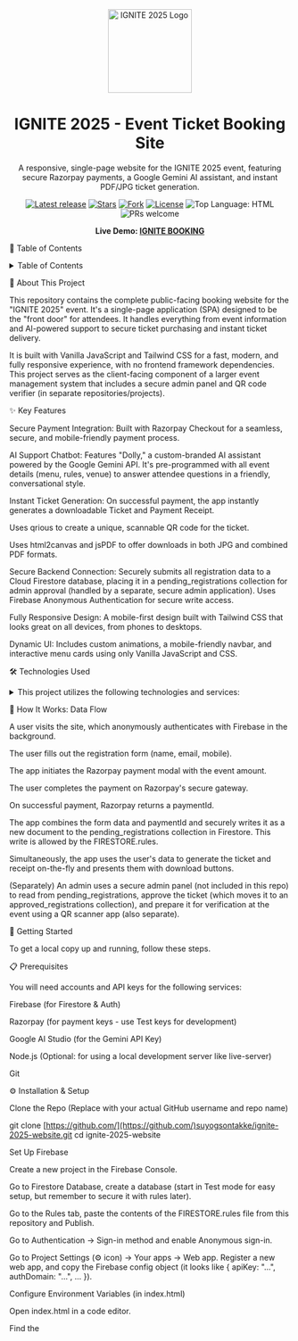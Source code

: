 <div align="center">
<!-- Use your logo URL -->
<img src="https://i.postimg.cc/HkXcxcgX/1758263167091.png" alt="IGNITE 2025 Logo" width="150" />
<h1>IGNITE 2025 - Event Ticket Booking Site</h1>
<p>
A responsive, single-page website for the IGNITE 2025 event, featuring secure Razorpay payments, a Google Gemini AI assistant, and instant PDF/JPG ticket generation.
</p>

<!-- GitHub badges -->

<p>
<a href="https://github.com/suyogsontakke/ignite-2025-website/releases"><img src="https://img.shields.io/github/v/release/[YOUR_USERNAME]/[YOUR_REPO_NAME]?label=Latest%20release&style=flat-square" alt="Latest release"/></a>
<a href="https://github.com/suyogsontakke/ignite-2025-website/stargazers"><img src="https://img.shields.io/github/stars/[YOUR_USERNAME]/[YOUR_REPO_NAME]?style=flat-square" alt="Stars"/></a>
<a href="https://github.com/suyogsontakke/ignite-2025-website/forks"><img src="https://img.shields.io/github/forks/[YOUR_USERNAME]/[YOUR_REPO_NAME]?style=flat-square" alt="Fork"/></a>
<a href="https://github.com/suyogsontakke/ignite-2025-website/blob/main/LICENSE"><img src="https://img.shields.io/github/license/[YOUR_USERNAME]/[YOUR_REPO_NAME]?style=flat-square&color=blue" alt="License"/></a>
<img src="https://img.shields.io/github/languages/top/suyogsontakke/ignite-2025-website?style=flat-square&logo=html5&logoColor=white&color=E34F26" alt="Top Language: HTML"/>
<img src="https://img.shields.io/badge/PRs-welcome-brightgreen.svg?style=flat-square" alt="PRs welcome"/>
</p>

<p>
<!-- Add your live demo link here -->
<strong>Live Demo: <a href="https://ignite-2025.vercel.app/">IGNITE BOOKING</a></strong>
</p>
</div>

<!-- Add a high-quality screenshot of your booking page -->

📖 Table of Contents

<details><summary>Table of Contents</summary>

🚀 About This Project

✨ Key Features

🛠️ Technologies Used

🔄 How It Works: Data Flow

🧰 Getting Started

📋 Prerequisites

⚙️ Installation & Setup

▶️ Run Locally

🔒 Environment Variables

🚀 Deployment

🤝 Contributing

📄 License

💎 Acknowledgements

</details>

🚀 About This Project

This repository contains the complete public-facing booking website for the "IGNITE 2025" event. It's a single-page application (SPA) designed to be the "front door" for attendees. It handles everything from event information and AI-powered support to secure ticket purchasing and instant ticket delivery.

It is built with Vanilla JavaScript and Tailwind CSS for a fast, modern, and fully responsive experience, with no frontend framework dependencies. This project serves as the client-facing component of a larger event management system that includes a secure admin panel and QR code verifier (in separate repositories/projects).

✨ Key Features

Secure Payment Integration: Built with Razorpay Checkout for a seamless, secure, and mobile-friendly payment process.

AI Support Chatbot: Features "Dolly," a custom-branded AI assistant powered by the Google Gemini API. It's pre-programmed with all event details (menu, rules, venue) to answer attendee questions in a friendly, conversational style.

Instant Ticket Generation: On successful payment, the app instantly generates a downloadable Ticket and Payment Receipt.

Uses qrious to create a unique, scannable QR code for the ticket.

Uses html2canvas and jsPDF to offer downloads in both JPG and combined PDF formats.

Secure Backend Connection: Securely submits all registration data to a Cloud Firestore database, placing it in a pending_registrations collection for admin approval (handled by a separate, secure admin application). Uses Firebase Anonymous Authentication for secure write access.

Fully Responsive Design: A mobile-first design built with Tailwind CSS that looks great on all devices, from phones to desktops.

Dynamic UI: Includes custom animations, a mobile-friendly navbar, and interactive menu cards using only Vanilla JavaScript and CSS.

🛠️ Technologies Used

<details><summary>This project utilizes the following technologies and services:</summary>

HTML5: Standard markup language for creating web pages.

Tailwind CSS: A utility-first CSS framework for rapidly building custom user interfaces.

JavaScript (ES6+): Core programming language for web interactivity. Uses modern features like Modules.

Firebase Firestore: A flexible, scalable NoSQL cloud database to store registration data securely.

Firebase Authentication: Used for Anonymous Authentication to secure database writes.

Razorpay API: Payment gateway integration for secure online payments in India.

Google Gemini API: Powers the "Dolly" AI assistant for answering user questions.

jsPDF: Client-side JavaScript library to generate PDF documents.

html2canvas: JavaScript library to take "screenshots" of HTML elements.

qrious: JavaScript library for generating QR codes.

</details>



🔄 How It Works: Data Flow

A user visits the site, which anonymously authenticates with Firebase in the background.

The user fills out the registration form (name, email, mobile).

The app initiates the Razorpay payment modal with the event amount.

The user completes the payment on Razorpay's secure gateway.

On successful payment, Razorpay returns a paymentId.

The app combines the form data and paymentId and securely writes it as a new document to the pending_registrations collection in Firestore. This write is allowed by the FIRESTORE.rules.

Simultaneously, the app uses the user's data to generate the ticket and receipt on-the-fly and presents them with download buttons.

(Separately) An admin uses a secure admin panel (not included in this repo) to read from pending_registrations, approve the ticket (which moves it to an approved_registrations collection), and prepare it for verification at the event using a QR scanner app (also separate).

🧰 Getting Started

To get a local copy up and running, follow these steps.

📋 Prerequisites

You will need accounts and API keys for the following services:

Firebase (for Firestore & Auth)

Razorpay (for payment keys - use Test keys for development)

Google AI Studio (for the Gemini API Key)

Node.js (Optional: for using a local development server like live-server)

Git

⚙️ Installation & Setup

Clone the Repo
(Replace with your actual GitHub username and repo name)

git clone [https://github.com/](https://github.com/)suyogsontakke/ignite-2025-website.git
cd ignite-2025-website


Set Up Firebase

Create a new project in the Firebase Console.

Go to Firestore Database, create a database (start in Test mode for easy setup, but remember to secure it with rules later).

Go to the Rules tab, paste the contents of the FIRESTORE.rules file from this repository and Publish.

Go to Authentication -> Sign-in method and enable Anonymous sign-in.

Go to Project Settings (⚙️ icon) -> Your apps -> Web app. Register a new web app, and copy the Firebase config object (it looks like { apiKey: "...", authDomain: "...", ... }).

Configure Environment Variables (in index.html)

Open index.html in a code editor.

Find the <script type="module"> section.

Firebase Config: Locate the firebaseConfig object and paste your copied config values there.

Gemini API Key: Find the getDollyResponse function. Replace the placeholder apiKey ("YOUR_GEMINI_API_KEY_HERE" or similar) with your actual Google AI Studio key.

const apiKey = "YOUR_GEMINI_API_KEY_HERE"; // <-- PASTE YOUR KEY HERE


Razorpay Key: Find the handlePaymentAndRegistration function. Locate the options object for new Razorpay(options) and replace the placeholder key with your Razorpay Test Key.

const options = {
    "key": "YOUR_RAZORPAY_TEST_KEY_HERE", // <-- PASTE YOUR KEY HERE
    // ... other options
};


▶️ Run Locally

Simple Method: Open the index.html file directly in your web browser.

Recommended Method (using a local server):

If you don't have a local server installed, you can use npx:

npx live-server


Or, if you have Node.js installed, you can install live-server globally:

npm install -g live-server
live-server


This will typically open the site at http://127.0.0.1:8080 (or similar) and automatically reload when you save changes. Using a server avoids potential issues with ES6 modules loading directly from the file system.

🔒 Environment Variables

This project requires the following keys/credentials to be configured directly within the index.html file:

// Inside <script type="module">

// Firebase Configuration Object
const firebaseConfig = {
    apiKey: "YOUR_FIREBASE_API_KEY",
    authDomain: "YOUR_FIREBASE_AUTH_DOMAIN",
    projectId: "YOUR_FIREBASE_PROJECT_ID",
    storageBucket: "YOUR_FIREBASE_STORAGE_BUCKET",
    messagingSenderId: "YOUR_FIREBASE_MESSAGING_SENDER_ID",
    appId: "YOUR_FIREBASE_APP_ID"
};

// Google Gemini API Key (inside getDollyResponse function)
const apiKey = "YOUR_GEMINI_API_KEY_HERE";

// Razorpay Key ID (inside handlePaymentAndRegistration function options)
const options = {
    "key": "YOUR_RAZORPAY_TEST_KEY_HERE",
    // ...
};


Note: For a production deployment, consider securing these keys further, potentially using Firebase Hosting's reserved URLs or server-side functions if scaling the project.

🚀 Deployment

This project is a static website and can be deployed easily to various platforms:

Vercel: Connect your GitHub repository for automatic deployments on push. No special configuration is needed.

Netlify: Similar to Vercel, connect your GitHub repository.

Firebase Hosting: Use the Firebase CLI to deploy the index.html file and any assets.

# Install Firebase CLI (if you haven't already)
npm install -g firebase-tools
# Login to Firebase
firebase login
# Initialize Firebase Hosting in your project folder
firebase init hosting
# Deploy
firebase deploy --only hosting


GitHub Pages: Enable GitHub Pages in your repository settings.

Remember to update the Firebase, Gemini, and Razorpay keys in your deployed index.html file, potentially using Live keys for Razorpay in production.

🤝 Contributing

Contributions, issues, and feature requests are welcome! Feel free to check the issues page.

Fork the Project

Create your Feature Branch (git checkout -b feature/AmazingFeature)

Commit your Changes (git commit -m 'Add some AmazingFeature')

Push to the Branch (git push origin feature/AmazingFeature)

Open a Pull Request

📄 License

Distributed under the MIT License. See LICENSE file for more information (you may need to add a LICENSE file to your repo).

💎 Acknowledgements

Firebase

Tailwind CSS

Razorpay

Google AI

jsQR

jsPDF

html2canvas

qrious

Shields.io for Badges (shields.io)

Skill Icons (skillicons.dev)
